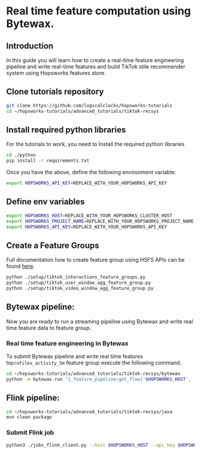 # Real time feature computation using Bytewax.

## Introduction
In this guide you will learn how to create a real-time feature engineering pipeline and write real-time features 
and build TikTok stile recommender system using Hopsworks features store. 

## Clone tutorials repository
```bash
git clone https://github.com/logicalclocks/hopsworks-tutorials
cd ~/hopsworks-tutorials/advanced_tutorials/tiktok-recsys
```

## Install required python libraries
For the tutorials to work, you need to Install the required python libraries 
```bash
cd ./python
pip install -r requirements.txt
```

Once you have the above, define the following environment variable:

```bash
export HOPSWORKS_API_KEY=REPLACE_WITH_YOUR_HOPSWORKS_API_KEY
```

## Define env variables
```bash
export HOPSWORKS_HOST=REPLACE_WITH_YOUR_HOPSWORKS_CLUSTER_HOST
export HOPSWORKS_PROJECT_NAME=REPLACE_WITH_YOUR_HOPSWORKS_PROJECT_NAME
export HOPSWORKS_API_KEY=REPLACE_WITH_YOUR_HOPSWORKS_API_KEY
```

## Create a Feature Groups
Full documentation how to create feature group using HSFS APIs can be found [here](https://docs.hopsworks.ai/latest/user_guides/fs/feature_group/create/).

```bash
python ./setup/tiktok_interactions_feature_groups.py
python ./setup/tiktok_user_window_agg_feature_group.py
python ./setup/tiktok_video_window_agg_feature_group.py
```

## Bytewax pipeline:
Now you are ready to run a streaming pipeline using Bytewax and write real time feature data to feature group.

### Real time feature engineering in Bytewax
To submit Bytewax pipeline and write real time features to`profiles_activity_5m` feature group execute the following command.

```bash
cd ~/hopsworks-tutorials/advanced_tutorials/tiktok-recsys/bytewax
python -m bytewax.run "1_feature_pipeline:get_flow('$HOPSWORKS_HOST', '$HOPSWORKS_PROJECT_NAME', '$HOPSWORKS_API_KEY')" 
```

## Flink pipeline:
```bash
cd ~/hopsworks-tutorials/advanced_tutorials/tiktok-recsys/java
mvn clean package
```
### Submit Flink job
```bash
python3 ./jobs_flink_client.py --host $HOPSWORKS_HOST --api_key $HOPSWORKS_API_KEY --project $HOPSWORKS_PROJECT_NAME --job tikTokStreamPipe --jar ./target/flink-tiktok-0.1.0.jar --main "ai.hopsworks.tutorials.flink.tiktok.TikTokFlink"
```

